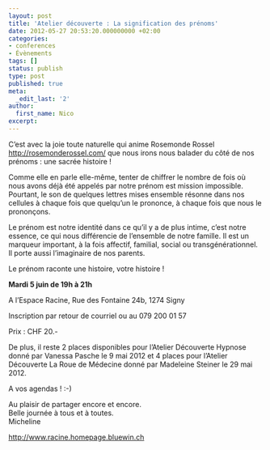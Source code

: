 ```yaml
---
layout: post
title: 'Atelier découverte : La signification des prénoms'
date: 2012-05-27 20:53:20.000000000 +02:00
categories:
- conferences
- Évènements
tags: []
status: publish
type: post
published: true
meta:
  _edit_last: '2'
author:
  first_name: Nico
excerpt:
---
```

<p>C&#8217;est avec la joie toute naturelle qui anime Rosemonde Rossel <a href="http://rosemonderossel.com/">http://rosemonderossel.com/</a> que nous irons nous balader du côté de nos prénoms : une sacrée histoire !</p>
<p>Comme elle en parle elle-même, tenter de chiffrer le nombre de fois où nous avons déjà été appelés par notre prénom est mission impossible. Pourtant, le son de quelques lettres mises ensemble résonne dans nos cellules à chaque fois que quelqu&#8217;un le prononce, à chaque fois que nous le prononçons. </p>
<p>Le prénom est notre identité dans ce qu&#8217;il y a de plus intime, c&#8217;est notre essence, ce qui nous différencie de l&#8217;ensemble de notre famille. Il est un marqueur important, à la fois affectif, familial, social ou transgénérationnel. Il porte aussi l&#8217;imaginaire de nos parents. </p>
<p>Le prénom raconte une histoire, votre histoire ! </p>
<p><strong>Mardi 5 juin de 19h à 21h</strong></p>
<p>A l&#8217;Espace Racine, Rue des Fontaine 24b, 1274 Signy</p>
<p>Inscription par retour de courriel ou au 079 200 01 57</p>
<p>Prix : CHF 20.-</p>
<p>De plus, il reste 2 places disponibles pour l&#8217;Atelier Découverte Hypnose donné par Vanessa Pasche le 9 mai 2012 et 4 places pour l&#8217;Atelier Découverte La Roue de Médecine donné par Madeleine Steiner le 29 mai 2012.</p>
<p>A vos agendas ! :-)</p>
<p>Au plaisir de partager encore et encore.<br />
Belle journée à tous et à toutes.<br />
Micheline</p>
<p><a href="http://www.racine.homepage.bluewin.ch">http://www.racine.homepage.bluewin.ch</a></p>
